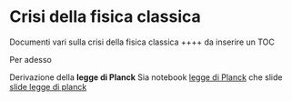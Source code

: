 # Crisi della fisica classica

Documenti vari sulla crisi della fisica classica ++++ da inserire un TOC

Per adesso

Derivazione della **legge di Planck**
Sia notebook [legge di Planck](https://github.com/massimobosetti/Physics/blob/master/5.3_Crisi_della_fisica_classica/5.3.4_Il_corpo_nero%2C_l'ipotesi_di_Planck/Planck_e_il_corpo_nero.ipynb)
che slide [slide legge di planck](https://nbviewer.jupyter.org/github/massimobosetti/Physics/blob/master/5.3_Crisi_della_fisica_classica/5.3.4_Il_corpo_nero%2C_l%27ipotesi_di_Planck/Planck_e_il_corpo_nero.slides.html#/)
